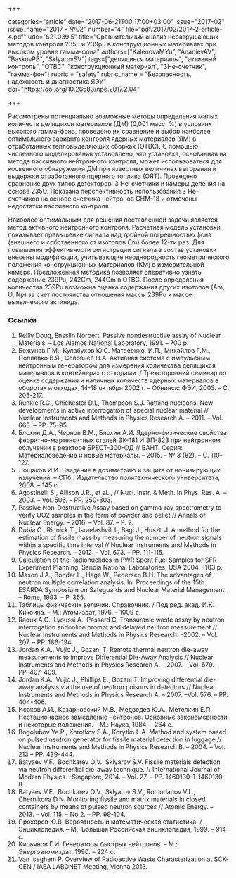 +++

categories="article"
date="2017-06-21T00:17:00+03:00"
issue="2017-02"
issue_name="2017 - №02"
number="4"
file="pdf/2017/02/2017-2-article-4.pdf"
udc="621.039.5"
title="Сравнительный анализ неразрушающих методов контроля 235u и 239pu в конструкционных материалах при высоком уровне гамма-фона"
authors=["KalenovaMYu", "AnanievAV", "BaskovPB", "SklyarovSV"]
tags=["делящиеся материалы", "активный контроль", "ОТВС", "конструкционный материал", "3He-счетчик", "гамма-фон"]
rubric = "safety"
rubric_name = "Безопасность, надежность и диагностика ЯЭУ"
doi="https://doi.org/10.26583/npe.2017.2.04"

+++

Рассмотрены потенциально возможные методы определения малых количеств делящихся материалов (ДМ) (0,001 масс. %) в условиях высокого гамма-фона, проведено их сравнение и выбор наиболее оптимального варианта контроля ядерных материалов (ЯМ) в отработанных тепловыделяющих сборках (ОТВС). С помощью численного моделирования установлено, что установка, основанная на методе пассивного нейтронного контроля, может использоваться для косвенного обнаружения ДМ при известных величинах выгорания и выдержки отработанного ядерного топлива (ОЯТ). Проведено сравнение двух типов детекторов: 3 He-счетчики и камеры деления на основе 235U. Показана перспективность использования 3 He-счетчиков на основе счетчика нейтронов СНМ-18 и отмечены недостатки пассивного контроля.

Наиболее оптимальным для решения поставленной задачи является метод активного нейтронного контроля. Расчетная модель установки показывает превышение сигнала над тройной погрешностью фона (внешнего и собственного от изотопов Cm) более 12-ти раз. Для повышения эффективности регистрации сигнала в состав установки внесены модификации, учитывающие неоднородность геометрического положения конструкционных материалов (КМ) в измерительной камере. Предложенная методика позволяет оперативно узнать содержание 239Pu, 242Cm, 244Cm в ОТВС. После определения количества 239Pu возможна оценка содержания других изотопов (Am, U, Np) за счет постоянства отношения массы 239Pu к массе выявляемого актинида.

### Ссылки

1. Reilly Doug, Ensslin Norbert. Passive nondestructive assay of Nuclear Materials. – Los Alamos National Laboratory, 1991. – 700 p.
2. Бежунов Г.М., Кулабухов Ю.С. Матвеенко, И.П., Михайлов Г.М., Поплавко В.Я., Соловьев Н.А. Активная система с импульсным нейтронным генератором для измерения количества делящихся материалов в контейнерах с отходами. / Трехсторонний семинар по оценке содержания и наличных количеств ядерных материалов в оборотах и отходах, 14-18 октября 2002 г. – Обнинск: ФЭИ, 2003. – С. 205-217.
3. Runkle R.C., Chichester D.L, Thompson S.J. Rattling nucleons: New developments in active interrogation of special nuclear material // Nuclear Instruments and Methods in Physics Research A. – 2011. – Vol. 663. – PP. 75-95.
4. Блохин Д.А., Чернов В.М., Блохин А.И. Ядерно-физические свойства ферритно-мартенситных сталей ЭК-181 И ЭП-823 при нейтронном облучении в реакторе БРЕСТ-300-ОД // ВАНТ. Серия: Материаловедение и новые материалы. – 2015. – № 3 (82). – С. 110-127.
5. Лощаков И.И. Введение в дозиметрию и защита от ионизирующих излучений. – СПб.: Издательство политехнического университета, 2008. – 145 с.
6. Agostinelli S., Allison J.R., et al. , // Nucl. Instr. & Meth. in Phys. Res. A. – 2003. – Vol. 506. – PP. 250-303.
7. Passive Non-Destructive Assay based on gamma-ray spectrometry to verify UO2 samples in the form of powder and pellet // Annals of Nuclear Energy. – 2016. – Vol. 87. – P. 2.
8. Dubia C., Ridnick T., Israelashvili I., Bagi J., Huszti J. A method for the estimation of fissile mass by measuring the number of neutron signals within a specific time interval // Nuclear Instruments and Methods in Physics Research. – 2012. – Vol. 673. – PP. 111-115.
9. Calculation of the Radionuclides in PWR Spent Fuel Samples for SFR Experiment Planning, Sandia National Laboratories, USA 2004. –103 p.
10. Mason J.A., Bondar L., Hage W., Pedersen B.H. The advantages of neutron multiple correlation analysis. In: Proceedings of the 15th ESARDA Symposium on Safeguards and Nuclear Material Management. – Rome, 1993. – P. 355.
11. Таблицы физических величин. Справочник. / Под ред. акад. И.К. Кикоина. – М.: Атомиздат, 1976. – 1009 с.
12. Raoux A.C., Lyoussi A., Passard C. Transuranic waste assay by neutron interrogation andonline prompt and delayed neutron measurement // Nuclear Instruments and Methods in Physics Research. –2002. – Vol. 207. – PP. 186-194.
13. Jordan K.A., Vujic J., Gozani T. Remote thermal neutron die-away measurements to improve Differential Die-Away Analysis // Nuclear Instruments and Methods in Physics Research A. – 2007. – Vol. 579. – PP. 407-409.
14. Jordan K.A., Vujic J., Phillips E., Gozani T. Improving differential die-away analysis via the use of neutron poisons in detectors // Nuclear Instruments and Methods in Physics Research A. – 2007. –Vol. 576. – PP. 404-406.
15. Исаков А.И., Казарновский М.В., Медведев Ю.А., Метелкин Е.П. Нестационарное замедление нейтронов. Основные закономерности и некоторые положения. – М.: Наука, 1984. – 264 с.
16. Bogolubov Ye.P., Korotkov S.A., Korytko L.A. Method and system based on pulsed neutron generator for fissile material detection in luggage // Nuclear Instruments and Methods in Physics Research B. – 2004. – Vol. 213 – PP. 439-444.
17. Batyaev V.F., Bochkarev O.V., Sklyarov S.V. Fissile materials detection via neutron differential die-away technique. // International Journal of Modern Physics. –Singapore, 2014. – Vol. 27. – PP. 1460130-1-1460130-8.
18. Batyaev V.F., Bochkarev O.V., Sklyarov S.V., Romodanov V.L., Chernikova D.N. Monitoring fissile and matrix materials in closed containers by means of pulsed neutron sources // Atomic Energy. – 2013. – Vol. 115. – No 2. – PP. 99-104.
19. Прохоров Ю.В. Вероятность и математическая статистика. / Энциклопедия. – М.: Большая Российская энциклопедия, 1999. – 914 с.
20. Кирьянов Г.И. Генераторы быстрых нейтронов. – М.: Энергоатомиздат, 1990. – 224 c.
21. Van Iseghem P. Overview of Radioactive Waste Characterization at SCK-CEN / IAEA LABONET Meeting, Vienna 2013.